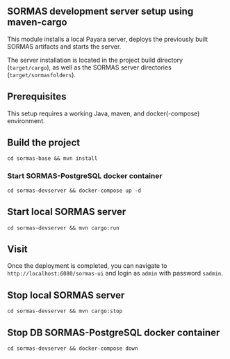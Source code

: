 ## SORMAS development server setup using maven-cargo

This module installs a local Payara server, deploys the previously built SORMAS artifacts and starts the server.

The server installation is located in the project build directory (`target/cargo`), as well as the SORMAS server
directories (`target/sormasfolders`).

## Prerequisites
This setup requires a working Java, maven, and docker(-compose) environment. 

## Build the project

```
cd sormas-base && mvn install
```

### Start SORMAS-PostgreSQL docker container

```
cd sormas-devserver && docker-compose up -d
```

## Start local SORMAS server

```
cd sormas-devserver && mvn cargo:run
```

## Visit

Once the deployment is completed, you can navigate to `http://localhost:6080/sormas-ui` and login as `admin` with 
password `sadmin`.

## Stop local SORMAS server

```
cd sormas-devserver && mvn cargo:stop
```

## Stop DB SORMAS-PostgreSQL docker container

```
cd sormas-devserver && docker-compose down
```

